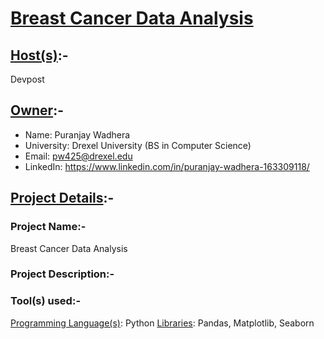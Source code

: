 # <u>Breast Cancer Data Analysis</u>

## <u>Host(s)</u>:-
Devpost

## <u>Owner</u>:-
- Name: Puranjay Wadhera
- University: Drexel University (BS in Computer Science)
- Email: pw425@drexel.edu
- LinkedIn: https://www.linkedin.com/in/puranjay-wadhera-163309118/

## <u>Project Details</u>:-

### Project Name:- 
Breast Cancer Data Analysis
### Project Description:-

### Tool(s) used:-
<u>Programming Language(s)</u>: Python
<u>Libraries</u>: Pandas, Matplotlib, Seaborn 